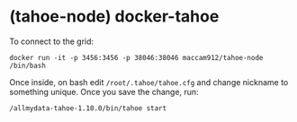 (tahoe-node) docker-tahoe
============
To connect to the grid:

`docker run -it -p 3456:3456 -p 38046:38046 maccam912/tahoe-node /bin/bash`

Once inside, on bash edit `/root/.tahoe/tahoe.cfg` and change nickname to something unique. Once you save the change, run:

`/allmydata-tahoe-1.10.0/bin/tahoe start`
